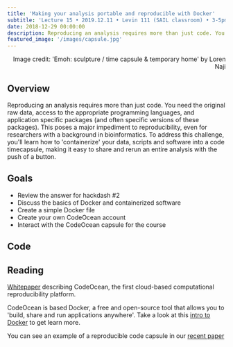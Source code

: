 ```yaml
---
title: 'Making your analysis portable and reproducible with Docker'
subtitle: 'Lecture 15 • 2019.12.11 • Levin 111 (SAIL classroom) • 3-5pm'
date: 2018-12-29 00:00:00
description: Reproducing an analysis requires more than just code. You need the original raw data, access to the appropriate programming languages, and application specific packages (and often specific versions of these packages).  This poses a major impediment to reproducibility, even for researchers with a background in bioinformatics.  To address this challenge, you'll learn how to 'containerize'  your data, scripts and software into a code timecapsule, making it easy to share and rerun an entire analysis with the push of a button. 
featured_image: '/images/capsule.jpg'
---
```


<div style="text-align: right"> Image credit: 'Emoh: sculpture / time capsule & temporary home' by Loren Naji </div>

## Overview

Reproducing an analysis requires more than just code. You need the original raw data, access to the appropriate programming languages, and application specific packages (and often specific versions of these packages).  This poses a major impediment to reproducibility, even for researchers with a background in bioinformatics.  To address this challenge, you'll learn how to 'containerize'  your data, scripts and software into a code timecapsule, making it easy to share and rerun an entire analysis with the push of a button.  

## Goals

* Review the answer for hackdash #2
* Discuss the basics of Docker and containerized software
* Create a simple Docker file
* Create your own CodeOcean account
* Interact with the CodeOcean capsule for the course

## Code

<script src="https://codeocean.com/widget.js?slug=1031026" async></script>

## Reading

[Whitepaper](http://DIYtranscriptomics.github.io/Reading/files/codeOcean_whitepaper.pdf) describing CodeOcean, the first cloud-based computational reproducibility platform.

CodeOcean is based Docker, a free and open-source tool that allows you to 'build, share and run applications anywhere'.  Take a look at this [intro to Docker](https://docker-curriculum.com/) to get learn more.

You can see an example of a reproducible code capsule in our [recent paper](https://stm.sciencemag.org/content/11/519/eaax4204)



